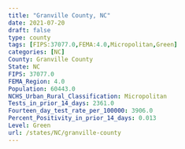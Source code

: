 ```yaml
---
title: "Granville County, NC"
date: 2021-07-20
draft: false
type: county
tags: [FIPS:37077.0,FEMA:4.0,Micropolitan,Green]
categories: [NC]
County: Granville County
State: NC
FIPS: 37077.0
FEMA_Region: 4.0
Population: 60443.0
NCHS_Urban_Rural_Classification: Micropolitan
Tests_in_prior_14_days: 2361.0
Fourteen_day_test_rate_per_100000: 3906.0
Percent_Positivity_in_prior_14_days: 0.013
Level: Green
url: /states/NC/granville-county
---
```



